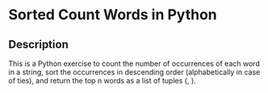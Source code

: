 # Sorted Count Words in Python

## Description
This is a Python exercise to count the number of occurrences of each word in a string, sort the occurrences in descending order (alphabetically in case of ties), and return the top n words as a list of tuples (<word>, <count>).
